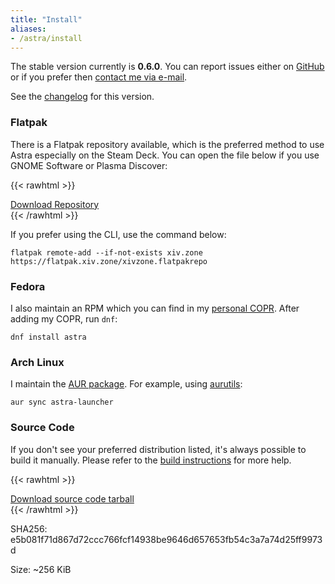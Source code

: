 ```yaml
---
title: "Install"
aliases:
- /astra/install
---
```


The stable version currently is **0.6.0**. You can report issues either on [GitHub](https://github.com/redstrate/Astra/issues) or if you prefer then [contact me via e-mail](https://redstrate.com/contact).

See the [changelog](/software/astra/changelog/0.6.0) for this version.

### Flatpak

There is a Flatpak repository available, which is the preferred method to use Astra especially on the Steam Deck. You can open the file below if you use GNOME Software or Plasma Discover:

{{< rawhtml >}}
<div class="buttons">
<a class="blurb-button" href="https://flatpak.xiv.zone/xivzone.flatpakrepo">Download Repository</a>
</div>
{{< /rawhtml >}}

If you prefer using the CLI, use the command below:

```shell
flatpak remote-add --if-not-exists xiv.zone https://flatpak.xiv.zone/xivzone.flatpakrepo
```

### Fedora

I also maintain an RPM which you can find in my [personal COPR](https://copr.fedorainfracloud.org/coprs/redstrate/personal/). After adding my COPR, run `dnf`:

```shell
dnf install astra
```

### Arch Linux

I maintain the [AUR package](https://aur.archlinux.org/packages/astra-launcher). For example, using [aurutils](https://github.com/aurutils/aurutils):

```shell
aur sync astra-launcher
```

### Source Code

If you don't see your preferred distribution listed, it's always possible to build it manually. Please refer to the [build instructions](https://github.com/redstrate/Astra/blob/main/BUILDING.md) for more help.

{{< rawhtml >}}
<div class="buttons">
<a class="blurb-button" href="https://xiv.zone/distrib/astra/0.6.0/astra-source.tar.gz" download>Download source code tarball</a>
</div>
{{< /rawhtml >}}

SHA256: e5b081f71d867d72ccc766fcf14938be9646d657653fb54c3a7a74d25ff9973d

Size: ~256 KiB
